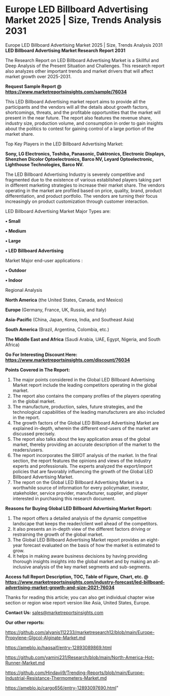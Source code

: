 # Europe LED Billboard Advertising Market 2025 | Size, Trends Analysis 2031
 Europe LED Billboard Advertising Market 2025 | Size, Trends Analysis 2031
<strong>LED Billboard Advertising Market Research Report 2031</strong>

The Research Report on LED Billboard Advertising Market is a Skillful and Deep Analysis of the Present Situation and Challenges. This research report also analyzes other important trends and market drivers that will affect market growth over 2025-2031.

<strong>Request Sample Report @ <a href=https://www.marketreportsinsights.com/sample/76034>https://www.marketreportsinsights.com/sample/76034</a></strong>

This LED Billboard Advertising market report aims to provide all the participants and the vendors will all the details about growth factors, shortcomings, threats, and the profitable opportunities that the market will present in the near future. The report also features the revenue share, industry size, production volume, and consumption in order to gain insights about the politics to contest for gaining control of a large portion of the market share.

Top Key Players in the LED Billboard Advertising Market:

<strong>Sony, LG Electronics, Toshiba, Panasonic, Daktronics, Electronic Displays, Shenzhen Dicolor Optoelectronics, Barco NV, Leyard Optoelectronic, Lighthouse Technologies, Barco NV.</strong>

The LED Billboard Advertising Industry is severely competitive and fragmented due to the existence of various established players taking part in different marketing strategies to increase their market share. The vendors operating in the market are profiled based on price, quality, brand, product differentiation, and product portfolio. The vendors are turning their focus increasingly on product customization through customer interaction.

LED Billboard Advertising Market Major Types are:

<strong>• Small

• Medium

• Large

• LED Billboard Advertising</strong>

Market Major end-user applications :

<strong>• Outdoor

• Indoor</strong>

Regional Analysis

</u><strong><b>North America</b></strong> (the United States, Canada, and Mexico)

<strong><b>Europe </b></strong>(Germany, France, UK, Russia, and Italy)

<strong><b>Asia-Pacific</b></strong> (China, Japan, Korea, India, and Southeast Asia)

<strong><b>South America</b></strong> (Brazil, Argentina, Colombia, etc.)

<strong><b>The Middle East and Africa</b></strong> (Saudi Arabia, UAE, Egypt, Nigeria, and South Africa)

<strong>Go For Interesting Discount Here: <a href=https://www.marketreportsinsights.com/discount/76034>https://www.marketreportsinsights.com/discount/76034</a></strong>

<strong>Points Covered in The Report:</strong>
<ol>
  <li>The major points considered in the Global LED Billboard Advertising Market report include the leading competitors operating in the global market.</li>
  <li>The report also contains the company profiles of the players operating in the global market.</li>
  <li>The manufacture, production, sales, future strategies, and the technological capabilities of the leading manufacturers are also included in the report.</li>
  <li>The growth factors of the Global LED Billboard Advertising Market are explained in-depth, wherein the different end-users of the market are discussed precisely.</li>
  <li>The report also talks about the key application areas of the global market, thereby providing an accurate description of the market to the readers/users.</li>
  <li>The report incorporates the SWOT analysis of the market. In the final section, the report features the opinions and views of the industry experts and professionals. The experts analyzed the export/import policies that are favorably influencing the growth of the Global LED Billboard Advertising Market.</li>
  <li>The report on the Global LED Billboard Advertising Market is a worthwhile source of information for every policymaker, investor, stakeholder, service provider, manufacturer, supplier, and player interested in purchasing this research document.</li>
</ol>
<strong>Reasons for Buying Global LED Billboard Advertising Market Report:</strong>

<ol>
  <li>The report offers a detailed analysis of the dynamic competitive landscape that keeps the reader/client well ahead of the competitors.</li>
  <li>It also presents an in-depth view of the different factors driving or restraining the growth of the global market.</li>
  <li>The Global LED Billboard Advertising Market report provides an eight-year forecast evaluated on the basis of how the market is estimated to grow.</li>
  <li>It helps in making aware business decisions by having providing thorough insights insights into the global market and by making an all-inclusive analysis of the key market segments and sub-segments.</li>
</ol>
<strong>Access full Report Description, TOC, Table of Figure, Chart, etc. @ <a href=https://www.marketreportsinsights.com/industry-forecast/led-billboard-advertising-market-growth-and-size-2021-76034>https://www.marketreportsinsights.com/industry-forecast/led-billboard-advertising-market-growth-and-size-2021-76034</a></strong>


Thanks for reading this article; you can also get individual chapter wise section or region wise report version like Asia, United States, Europe.

<strong>Contact Us:</strong>
sales@marketreportsinsights.com

<strong>Our other reports:</strong>

<a href=https://github.com/alyanis112233/marketresearch12/blob/main/Europe-Propylene-Glgcol-Alginate-Market.md>https://github.com/alyanis112233/marketresearch12/blob/main/Europe-Propylene-Glgcol-Alginate-Market.md</a>

<a href=https://ameblo.jp/haqsaif/entry-12893089869.html>https://ameblo.jp/haqsaif/entry-12893089869.html</a>

<a href=https://github.com/yamini231/Research/blob/main/North-America-Hot-Runner-Market.md>https://github.com/yamini231/Research/blob/main/North-America-Hot-Runner-Market.md</a>

<a href=https://github.com/Hindavii9/Trending-Reports/blob/main/Europe-Industrial-Resistance-Thermometers-Market.md>https://github.com/Hindavii9/Trending-Reports/blob/main/Europe-Industrial-Resistance-Thermometers-Market.md</a>

<a href=https://ameblo.jp/cargo656/entry-12893097690.html>https://ameblo.jp/cargo656/entry-12893097690.html</a>"
